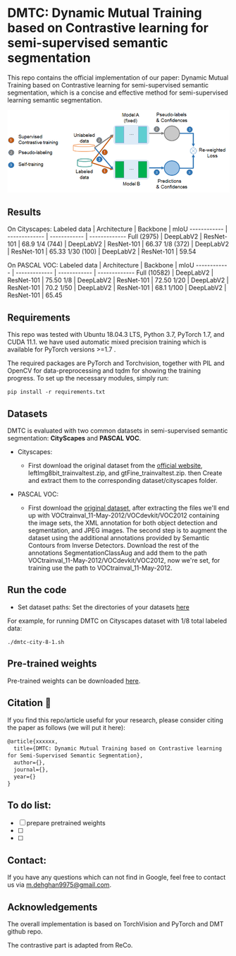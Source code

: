 # DMTC: Dynamic Mutual Training based on Contrastive learning for semi-supervised semantic segmentation

This repo contains the official implementation of our paper: Dynamic Mutual Training based on Contrastive learning for semi-supervised semantic segmentation, which is a concise and effective method for semi-supervised learning semantic segmentation. 

![GitHub Logo](/DMTC_pics/DMTC_diagram.png)

## Results
On Cityscapes:
Labeled data | Architecture | Backbone | mIoU
------------ | ------------- | ------------ | -------------
Full (2975) | DeepLabV2 | ResNet-101 | 68.9
1/4 (744) | DeepLabV2 | ResNet-101 | 66.37
1/8 (372) | DeepLabV2 | ResNet-101 | 65.33
1/30 (100) | DeepLabV2 | ResNet-101 | 59.54

On PASCAL VOC:
Labeled data | Architecture | Backbone | mIoU
------------ | ------------- | ------------ | -------------
Full (10582) | DeepLabV2 | ResNet-101 | 75.50
1/8 | DeepLabV2 | ResNet-101 | 72.50
1/20 | DeepLabV2 | ResNet-101 | 70.2
1/50 | DeepLabV2 | ResNet-101 | 68.1
1/100 | DeepLabV2 | ResNet-101 | 65.45

## Requirements
This repo was tested with Ubuntu 18.04.3 LTS, Python 3.7, PyTorch 1.7, and CUDA 11.1. we have used automatic mixed precision training which is available for PyTorch versions >=1.7 .

The required packages are PyTorch  and Torchvision, together with PIL and OpenCV for data-preprocessing and tqdm for showing the training progress. To set up the necessary modules, simply run:
```
pip install -r requirements.txt 
```
## Datasets
DMTC is evaluated with two common datasets in semi-supervised semantic segmentation: **CityScapes** and **PASCAL VOC**. 
* Cityscapes:
  - First download the original dataset from the [official website](https://www.cityscapes-dataset.com/), leftImg8bit_trainvaltest.zip, and gtFine_trainvaltest.zip.  then Create and extract them to the corresponding dataset/cityscapes folder. 

* PASCAL VOC:
  - First download the [original dataset](http://host.robots.ox.ac.uk/pascal/VOC/voc2012/VOCtrainval_11-May-2012.tar), after extracting the files we'll end up with VOCtrainval_11-May-2012/VOCdevkit/VOC2012 containing the image sets, the XML annotation for both object detection and segmentation, and JPEG images. The second step is to augment the dataset using the additional annotations provided by Semantic Contours from Inverse Detectors. Download the rest of the annotations SegmentationClassAug and add them to the path VOCtrainval_11-May-2012/VOCdevkit/VOC2012, now we're set, for training use the path to VOCtrainval_11-May-2012.

## Run the code
* Set dataset paths:
Set the directories of your datasets [here](https://github.com/MD-IUST/DMTC/blob/main/utils/common.py)
 
For example, for running DMTC on Cityscapes dataset with 1/8 total labeled data:
```
./dmtc-city-8-1.sh
```

## Pre-trained weights 
Pre-trained weights  can be downloaded [here](https://drive.google.com/file/d/1sQ_FmyHrWmqJLCrW9vJTnv61Sp4hn-9m/view?usp=sharing).

## Citation :pencil:
If you find this repo/article useful for your research, please consider citing the paper as follows (we will put it here):
```
@article{xxxxxx,
  title={DMTC: Dynamic Mutual Training based on Contrastive learning for Semi-Supervised Semantic Segmentation},
  author={},
  journal={},
  year={}
}
```
## To do list:
- [ ] prepare pretrained weights 
- [ ] 
- [ ] 

## Contact:
If you have any questions which can not find in Google, feel free to contact us via m.dehghan9975@gmail.com.

## Acknowledgements

The overall implementation is based on TorchVision and PyTorch and DMT github repo.

The contrastive part is adapted from ReCo.
